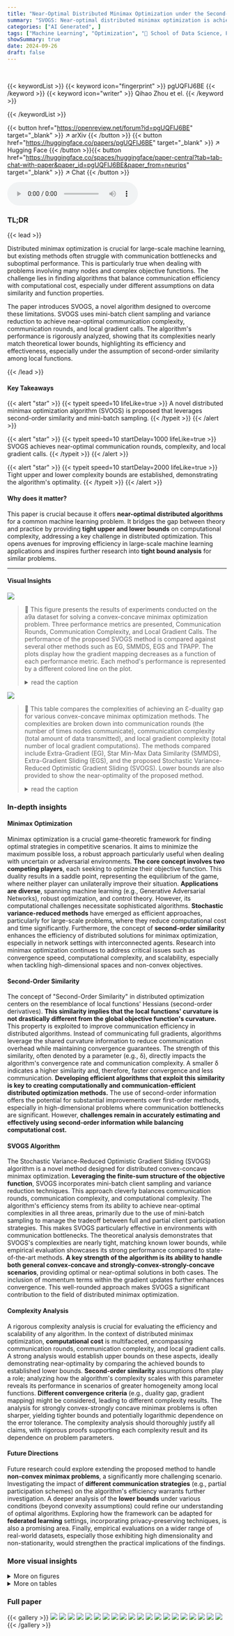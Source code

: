 ```yaml
---
title: "Near-Optimal Distributed Minimax Optimization under the Second-Order Similarity"
summary: "SVOGS: Near-optimal distributed minimax optimization is achieved under second-order similarity, balancing communication, computation, and achieving near-optimal complexities."
categories: ["AI Generated", ]
tags: ["Machine Learning", "Optimization", "🏢 School of Data Science, Fudan University",]
showSummary: true
date: 2024-09-26
draft: false
---
```


<br>

{{< keywordList >}}
{{< keyword icon="fingerprint" >}} pgUQFIJ6BE {{< /keyword >}}
{{< keyword icon="writer" >}} Qihao Zhou et el. {{< /keyword >}}
 
{{< /keywordList >}}

{{< button href="https://openreview.net/forum?id=pgUQFIJ6BE" target="_blank" >}}
↗ arXiv
{{< /button >}}
{{< button href="https://huggingface.co/papers/pgUQFIJ6BE" target="_blank" >}}
↗ Hugging Face
{{< /button >}}{{< button href="https://huggingface.co/spaces/huggingface/paper-central?tab=tab-chat-with-paper&paper_id=pgUQFIJ6BE&paper_from=neurips" target="_blank" >}}
↗ Chat
{{< /button >}}




<audio controls>
    <source src="https://ai-paper-reviewer.com/pgUQFIJ6BE/podcast.wav" type="audio/wav">
    Your browser does not support the audio element.
</audio>


### TL;DR


{{< lead >}}

Distributed minimax optimization is crucial for large-scale machine learning, but existing methods often struggle with communication bottlenecks and suboptimal performance.  This is particularly true when dealing with problems involving many nodes and complex objective functions. The challenge lies in finding algorithms that balance communication efficiency with computational cost, especially under different assumptions on data similarity and function properties. 



The paper introduces SVOGS, a novel algorithm designed to overcome these limitations.  SVOGS uses mini-batch client sampling and variance reduction to achieve near-optimal communication complexity, communication rounds, and local gradient calls.  The algorithm's performance is rigorously analyzed, showing that its complexities nearly match theoretical lower bounds, highlighting its efficiency and effectiveness, especially under the assumption of second-order similarity among local functions.

{{< /lead >}}


#### Key Takeaways

{{< alert "star" >}}
{{< typeit speed=10 lifeLike=true >}} A novel distributed minimax optimization algorithm (SVOGS) is proposed that leverages second-order similarity and mini-batch sampling. {{< /typeit >}}
{{< /alert >}}

{{< alert "star" >}}
{{< typeit speed=10 startDelay=1000 lifeLike=true >}} SVOGS achieves near-optimal communication rounds, complexity, and local gradient calls. {{< /typeit >}}
{{< /alert >}}

{{< alert "star" >}}
{{< typeit speed=10 startDelay=2000 lifeLike=true >}} Tight upper and lower complexity bounds are established, demonstrating the algorithm's optimality. {{< /typeit >}}
{{< /alert >}}

#### Why does it matter?
This paper is crucial because it offers **near-optimal distributed algorithms** for a common machine learning problem.  It bridges the gap between theory and practice by providing **tight upper and lower bounds** on computational complexity, addressing a key challenge in distributed optimization.  This opens avenues for improving efficiency in large-scale machine learning applications and inspires further research into **tight bound analysis** for similar problems.

------
#### Visual Insights



![](https://ai-paper-reviewer.com/pgUQFIJ6BE/figures_8_1.jpg)

> 🔼 This figure presents the results of experiments conducted on the a9a dataset for solving a convex-concave minimax optimization problem. Three performance metrics are presented, Communication Rounds, Communication Complexity, and Local Gradient Calls.  The performance of the proposed SVOGS method is compared against several other methods such as EG, SMMDS, EGS and TPAPP.  The plots display how the gradient mapping decreases as a function of each performance metric.  Each method's performance is represented by a different colored line on the plot.
> <details>
> <summary>read the caption</summary>
> Figure 1: Results for convex-concave minimax problem (12) on a9a.
> </details>





![](https://ai-paper-reviewer.com/pgUQFIJ6BE/tables_3_1.jpg)

> 🔼 This table compares the complexities of achieving an Ɛ-duality gap for various convex-concave minimax optimization methods.  The complexities are broken down into communication rounds (the number of times nodes communicate), communication complexity (total amount of data transmitted), and local gradient complexity (total number of local gradient computations).  The methods compared include Extra-Gradient (EG), Star Min-Max Data Similarity (SMMDS), Extra-Gradient Sliding (EGS), and the proposed Stochastic Variance-Reduced Optimistic Gradient Sliding (SVOGS).  Lower bounds are also provided to show the near-optimality of the proposed method.
> <details>
> <summary>read the caption</summary>
> Table 1: The complexity of achieving E[Gap(x, y)] < ɛ in convex-concave case.
> </details>





### In-depth insights


#### Minimax Optimization
Minimax optimization is a crucial game-theoretic framework for finding optimal strategies in competitive scenarios. It aims to minimize the maximum possible loss, a robust approach particularly useful when dealing with uncertain or adversarial environments. **The core concept involves two competing players**, each seeking to optimize their objective function. This duality results in a saddle point, representing the equilibrium of the game, where neither player can unilaterally improve their situation. **Applications are diverse**, spanning machine learning (e.g., Generative Adversarial Networks), robust optimization, and control theory.  However, its computational challenges necessitate sophisticated algorithms. **Stochastic variance-reduced methods** have emerged as efficient approaches, particularly for large-scale problems, where they reduce computational cost and time significantly.  Furthermore, the concept of **second-order similarity** enhances the efficiency of distributed solutions for minimax optimization, especially in network settings with interconnected agents.  Research into minimax optimization continues to address critical issues such as convergence speed, computational complexity, and scalability, especially when tackling high-dimensional spaces and non-convex objectives.

#### Second-Order Similarity
The concept of "Second-Order Similarity" in distributed optimization centers on the resemblance of local functions' Hessians (second-order derivatives).  **This similarity implies that the local functions' curvature is not drastically different from the global objective function's curvature.** This property is exploited to improve communication efficiency in distributed algorithms.  Instead of communicating full gradients, algorithms leverage the shared curvature information to reduce communication overhead while maintaining convergence guarantees. The strength of this similarity, often denoted by a parameter (e.g., δ), directly impacts the algorithm's convergence rate and communication complexity. A smaller δ indicates a higher similarity and, therefore, faster convergence and less communication. **Developing efficient algorithms that exploit this similarity is key to creating computationally and communication-efficient distributed optimization methods.**  The use of second-order information offers the potential for substantial improvements over first-order methods, especially in high-dimensional problems where communication bottlenecks are significant.  However, **challenges remain in accurately estimating and effectively using second-order information while balancing computational cost.**

#### SVOGS Algorithm
The Stochastic Variance-Reduced Optimistic Gradient Sliding (SVOGS) algorithm is a novel method designed for distributed convex-concave minimax optimization.  **Leveraging the finite-sum structure of the objective function**, SVOGS incorporates mini-batch client sampling and variance reduction techniques. This approach cleverly balances communication rounds, communication complexity, and computational complexity.  The algorithm's efficiency stems from its ability to achieve near-optimal complexities in all three areas, primarily due to the use of mini-batch sampling to manage the tradeoff between full and partial client participation strategies. This makes SVOGS particularly effective in environments with communication bottlenecks. The theoretical analysis demonstrates that SVOGS's complexities are nearly tight, matching known lower bounds, while empirical evaluation showcases its strong performance compared to state-of-the-art methods. **A key strength of the algorithm is its ability to handle both general convex-concave and strongly-convex-strongly-concave scenarios**, providing optimal or near-optimal solutions in both cases.  The inclusion of momentum terms within the gradient updates further enhances convergence.  This well-rounded approach makes SVOGS a significant contribution to the field of distributed minimax optimization.

#### Complexity Analysis
A rigorous complexity analysis is crucial for evaluating the efficiency and scalability of any algorithm. In the context of distributed minimax optimization, **computational cost** is multifaceted, encompassing communication rounds, communication complexity, and local gradient calls.  A strong analysis would establish upper bounds on these aspects, ideally demonstrating near-optimality by comparing the achieved bounds to established lower bounds.  **Second-order similarity** assumptions often play a role; analyzing how the algorithm's complexity scales with this parameter reveals its performance in scenarios of greater homogeneity among local functions.  **Different convergence criteria** (e.g., duality gap, gradient mapping) might be considered, leading to different complexity results. The analysis for strongly convex-strongly concave minimax problems is often sharper, yielding tighter bounds and potentially logarithmic dependence on the error tolerance.  The complexity analysis should thoroughly justify all claims, with rigorous proofs supporting each complexity result and its dependence on problem parameters.

#### Future Directions
Future research could explore extending the proposed method to handle **non-convex minimax problems**, a significantly more challenging scenario.  Investigating the impact of **different communication strategies** (e.g., partial participation schemes) on the algorithm's efficiency warrants further investigation.  A deeper analysis of the **lower bounds** under various conditions (beyond convexity assumptions) could refine our understanding of optimal algorithms.  Exploring how the framework can be adapted for **federated learning** settings, incorporating privacy-preserving techniques, is also a promising area.  Finally,  empirical evaluations on a wider range of real-world datasets, especially those exhibiting high dimensionality and non-stationarity, would strengthen the practical implications of the findings.


### More visual insights

<details>
<summary>More on figures
</summary>


![](https://ai-paper-reviewer.com/pgUQFIJ6BE/figures_8_2.jpg)

> 🔼 This figure shows the results of the convex-concave minimax optimization problem (12) applied to the a9a dataset.  The results are presented across three plots showing the convergence of the algorithms in terms of communication rounds, communication complexity, and local gradient calls.  Each plot compares the performance of six different algorithms: EG, SMMDS, EGS, TPAPP, and SVOGS. The y-axis represents the duality gap, a measure of sub-optimality, while the x-axis represents the computational cost in terms of the respective metrics. The figure demonstrates the superior performance of SVOGS in achieving a lower duality gap within fewer rounds, lower complexity and gradient calls.
> <details>
> <summary>read the caption</summary>
> Figure 1: Results for convex-concave minimax problem (12) on a9a.
> </details>



![](https://ai-paper-reviewer.com/pgUQFIJ6BE/figures_9_1.jpg)

> 🔼 This figure presents the results of the convex-concave minimax optimization problem (12) on the a9a dataset.  It shows the performance of several algorithms, including EG, SMMDS, EGS, TPAPP, and SVOGS, across three different metrics: communication rounds, communication complexity, and local gradient calls.  Each algorithm's convergence is illustrated graphically, allowing for a comparison of their efficiency and scalability.
> <details>
> <summary>read the caption</summary>
> Figure 1: Results for convex-concave minimax problem (12) on a9a.
> </details>



![](https://ai-paper-reviewer.com/pgUQFIJ6BE/figures_9_2.jpg)

> 🔼 This figure presents the results of solving the convex-concave minimax optimization problem (12) on the a9a dataset.  It compares the performance of five different algorithms: Extra Gradient (EG), Star Min-Max Data Similarity (SMMDS), Extra-Gradient Sliding (EGS), Three Pillars Algorithm with Partial Participation (TPAPP), and the proposed Stochastic Variance-Reduced Optimistic Gradient Sliding (SVOGS) method. The results are shown for three different metrics: communication rounds, communication complexity, and local gradient calls. Each plot shows the convergence of the respective metric, with the x-axis representing the computational cost and the y-axis representing the duality gap or suboptimality measure.
> <details>
> <summary>read the caption</summary>
> Figure 1: Results for convex-concave minimax problem (12) on a9a.
> </details>



![](https://ai-paper-reviewer.com/pgUQFIJ6BE/figures_35_1.jpg)

> 🔼 This figure presents the results of the convex-concave minimax optimization problem (12) on the a9a dataset. It compares the performance of several optimization methods, including EG, SMMDS, EGS, TPAPP, and SVOGS, across three metrics: communication rounds, communication complexity, and local gradient calls. Each plot shows the convergence of the gradient mapping with respect to each metric.  The results illustrate the relative efficiency of these different algorithms in solving the given minimax problem.
> <details>
> <summary>read the caption</summary>
> Figure 1: Results for convex-concave minimax problem (12) on a9a.
> </details>



![](https://ai-paper-reviewer.com/pgUQFIJ6BE/figures_35_2.jpg)

> 🔼 This figure presents the results of the convex-concave minimax optimization problem (12) on the a9a dataset. The results are shown in terms of communication rounds, communication complexity, and local gradient calls. The figure compares the performance of several optimization algorithms: EG, SMMDS, EGS, TPAPP, and SVOGS.  Each algorithm's performance is plotted against the corresponding metric on a logarithmic scale.  The figure aims to demonstrate the empirical advantages of the proposed SVOGS method in terms of efficiency and convergence.
> <details>
> <summary>read the caption</summary>
> Figure 1: Results for convex-concave minimax problem (12) on a9a.
> </details>



</details>




<details>
<summary>More on tables
</summary>


![](https://ai-paper-reviewer.com/pgUQFIJ6BE/tables_3_2.jpg)
> 🔼 This table compares the complexities of different algorithms for achieving an ϵ-accurate solution in the strongly-convex-strongly-concave case of minimax optimization. The complexities are presented in terms of communication rounds, communication complexity, and local gradient complexity.  Several algorithms are included, along with theoretical lower bounds. Note that some complexities depend on the number of local iterations.
> <details>
> <summary>read the caption</summary>
> Table 2: The complexity of achieving E[||x − x* ||² + ||y – y*||2] < ɛ in the strongly-convex-strongly-concave case. These methods use permutation compressors [49], which require the assumption of d > n. #The complexity of TPAPP depends on local iterations number H, where “TPAPP (a)” and “TPAPP (b)” correspond to H=[L/(√nd)] and H=[8log(40nL/µ)] respectively.
> </details>

![](https://ai-paper-reviewer.com/pgUQFIJ6BE/tables_4_1.jpg)
> 🔼 This table presents the complexity results for achieving E[||F4(x, y)||²] < є in the convex-concave case.  It compares the proposed SVOGS algorithm with TPAPP, highlighting the communication rounds, communication complexity, and local gradient complexity for each.  Note that TPAPP makes additional assumptions about the constraint set Z and the boundedness of the generated sequence.
> <details>
> <summary>read the caption</summary>
> Table 3: The complexity of achieving E[||F4(x, y)||²] < є in convex-concave case. §The TPAPP additionally assumes Z = Rd and the sequence generated by the algorithm is bounded by D > 0.
> </details>

</details>




### Full paper

{{< gallery >}}
<img src="https://ai-paper-reviewer.com/pgUQFIJ6BE/1.png" class="grid-w50 md:grid-w33 xl:grid-w25" />
<img src="https://ai-paper-reviewer.com/pgUQFIJ6BE/2.png" class="grid-w50 md:grid-w33 xl:grid-w25" />
<img src="https://ai-paper-reviewer.com/pgUQFIJ6BE/3.png" class="grid-w50 md:grid-w33 xl:grid-w25" />
<img src="https://ai-paper-reviewer.com/pgUQFIJ6BE/4.png" class="grid-w50 md:grid-w33 xl:grid-w25" />
<img src="https://ai-paper-reviewer.com/pgUQFIJ6BE/5.png" class="grid-w50 md:grid-w33 xl:grid-w25" />
<img src="https://ai-paper-reviewer.com/pgUQFIJ6BE/6.png" class="grid-w50 md:grid-w33 xl:grid-w25" />
<img src="https://ai-paper-reviewer.com/pgUQFIJ6BE/7.png" class="grid-w50 md:grid-w33 xl:grid-w25" />
<img src="https://ai-paper-reviewer.com/pgUQFIJ6BE/8.png" class="grid-w50 md:grid-w33 xl:grid-w25" />
<img src="https://ai-paper-reviewer.com/pgUQFIJ6BE/9.png" class="grid-w50 md:grid-w33 xl:grid-w25" />
<img src="https://ai-paper-reviewer.com/pgUQFIJ6BE/10.png" class="grid-w50 md:grid-w33 xl:grid-w25" />
<img src="https://ai-paper-reviewer.com/pgUQFIJ6BE/11.png" class="grid-w50 md:grid-w33 xl:grid-w25" />
<img src="https://ai-paper-reviewer.com/pgUQFIJ6BE/12.png" class="grid-w50 md:grid-w33 xl:grid-w25" />
<img src="https://ai-paper-reviewer.com/pgUQFIJ6BE/13.png" class="grid-w50 md:grid-w33 xl:grid-w25" />
<img src="https://ai-paper-reviewer.com/pgUQFIJ6BE/14.png" class="grid-w50 md:grid-w33 xl:grid-w25" />
<img src="https://ai-paper-reviewer.com/pgUQFIJ6BE/15.png" class="grid-w50 md:grid-w33 xl:grid-w25" />
<img src="https://ai-paper-reviewer.com/pgUQFIJ6BE/16.png" class="grid-w50 md:grid-w33 xl:grid-w25" />
<img src="https://ai-paper-reviewer.com/pgUQFIJ6BE/17.png" class="grid-w50 md:grid-w33 xl:grid-w25" />
<img src="https://ai-paper-reviewer.com/pgUQFIJ6BE/18.png" class="grid-w50 md:grid-w33 xl:grid-w25" />
<img src="https://ai-paper-reviewer.com/pgUQFIJ6BE/19.png" class="grid-w50 md:grid-w33 xl:grid-w25" />
<img src="https://ai-paper-reviewer.com/pgUQFIJ6BE/20.png" class="grid-w50 md:grid-w33 xl:grid-w25" />
{{< /gallery >}}